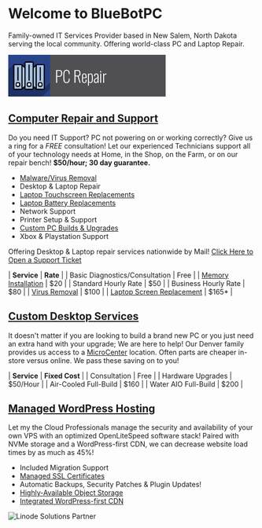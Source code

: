 # Welcome to BlueBotPC

Family-owned IT Services Provider based in New Salem, North Dakota serving the local community. Offering world-class PC and Laptop Repair.

![PcRepairBanner](/assets/img/pc_repair.png)

## [Computer Repair and Support](https://www.bluebotpc.com/pages/pc)

Do you need IT Support? PC not powering on or working correctly? Give us a ring for a _FREE_ consultation! Let our experienced Technicians support all of your technology needs at Home, in the Shop, on the Farm, or on our repair bench! **$50/hour; 30 day guarantee.**

- [Malware/Virus Removal](https://www.bluebotpc.com/pages/antivirus)
- Desktop & Laptop Repair
- [Laptop Touchscreen Replacements](https://www.bluebotpc.com/pages/laptop-screen/)
- [Laptop Battery Replacements](https://www.bluebotpc.com/pages/laptop-battery/)
- Network Support
- Printer Setup & Support
- [Custom PC Builds & Upgrades](https://www.bluebotpc.com/pages/custom-pc/)
- Xbox & Playstation Support

Offering Desktop & Laptop repair services nationwide by Mail! [Click Here to Open a Support Ticket](https://forms.gle/LBAdQnoguwRzCkNo8)

| **Service**               | **Rate** |
| Basic Diagnostics/Consultation | Free |
| [Memory Installation](https://www.bluebotpc.com/pages/ram-install/) | $20 |
| Standard Hourly Rate | $50 |
| Business Hourly Rate | $80 |
| [Virus Removal](https://www.bluebotpc.com/pages/antivirus/) | $100 |
| [Laptop Screen Replacement](https://www.bluebotpc.com/pages/laptop-screen/)   | $165* |

## [Custom Desktop Services](https://www.bluebotpc.com/pages/pc)

It doesn't matter if you are looking to build a brand new PC or you just need an extra hand with your upgrade; We are here to help! Our Denver family provides us access to a [MicroCenter](https://www.microcenter.com/site/stores/denver.aspx) location. Often parts are cheaper in-store versus online. We pass these saving on to you!

| **Service** | **Fixed Cost** |
| Consultation          | Free |
| Hardware Upgrades     | $50/Hour |
| Air-Cooled Full-Build | $160 |
| Water AIO Full-Build  | $200 |

## [Managed WordPress Hosting](https://www.bluebotpc.com/pages/wordpress)

Let my the Cloud Professionals manage the security and availability of your own VPS with an optimized OpenLiteSpeed software stack! Paired with NVMe storage and a WordPress-first CDN, we can decrease website load times by as much as 45%!

- Included Migration Support
- [Managed SSL Certificates](https://www.letsencrypt.org/)
- Automatic Backups, Security Patches & Plugin Updates!
- [Highly-Available Object Storage](https://www.linode.com/products/object-storage/)
- [Integrated WordPress-first CDN](https://www.quic.cloud/)

![Linode Solutions Partner](https://gooby-s3.us-southeast-1.linodeobjects.com/linodeSolutionsPartnerBadge.png)
